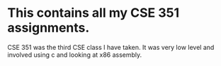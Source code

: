 # This contains all my CSE 351 assignments.

CSE 351 was the third CSE class I have taken. It was very low level and involved using c and
looking at x86 assembly.